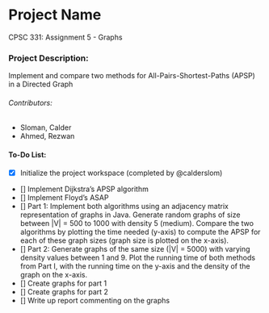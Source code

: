 # Project Name
CPSC 331: Assignment 5 - Graphs

### Project Description:
Implement and compare two methods for All-Pairs-Shortest-Paths (APSP) in a Directed Graph

###### Contributors:
 - Sloman, Calder
 - Ahmed, Rezwan

#### To-Do List:
- [X] Initialize the project workspace (completed by @calderslom)
- [] Implement Dijkstra’s APSP algorithm
- [] Implement Floyd’s ASAP
- [] Part 1: Implement both algorithms using an adjacency matrix representation of graphs in Java. Generate random graphs of size between |V| = 500 to 1000 with density 5 (medium). Compare the two algorithms by plotting the time needed (y-axis) to compute the APSP for each of these graph sizes (graph size is plotted on the x-axis).
- [] Part 2: Generate graphs of the same size (|V| = 5000) with varying density values between 1 and 9. Plot the running time of both methods from Part I, with the running time on the y-axis and the density of the graph on the x-axis.
- [] Create graphs for part 1
- [] Create graphs for part 2
- [] Write up report commenting on the graphs